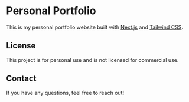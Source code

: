 # Personal Portfolio

This is my personal portfolio website built with [Next.js](https://nextjs.org/) and [Tailwind CSS](https://tailwindcss.com/).

## License

This project is for personal use and is not licensed for commercial use.

## Contact

If you have any questions, feel free to reach out!
